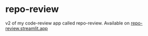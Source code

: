 # repo-review
v2 of my code-review app called repo-review. Available on [repo-review.streamlit.app](https://repo-review.streamlit.app/)
